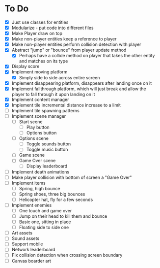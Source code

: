 # To Do

- [x] Just use classes for entities
- [x] Modularize - put code into different files
- [x] Make Player draw on top
- [x] Make non-player entities keep a reference to player
- [x] Make non-player entities perform collision detection with player
- [x] Abstract "jump" or "bounce" from player update method
	- [x] Perhaps have a collide method on player that takes the other entity and matches on its type
- [x] Display score
- [x] Implement moving platform
	- [x] Simply side to side across entire screen
- [x] Implement disappearing platform, disappears after landing once on it
- [x] Implement fallthrough platform, which will just break and allow the player to fall through it upon landing on it
- [x] Implement content manager
- [x] Implement tile incremental distance increase to a limit
- [ ] Implement tile spawning patterns
- [ ] Implement scene manager
	- [ ] Start scene
		- [ ] Play button
		- [ ] Options button
	- [ ] Options scene
		- [ ] Toggle sounds button
		- [ ] Toggle music button
	- [ ] Game scene
	- [ ] Game Over scene
		- [ ] Display leaderboard
- [ ] Implement death animations
- [ ] Make player collision with bottom of screen a "Game Over"
- [ ] Implement items
	- [ ] Spring, high bounce
	- [ ] Spring shoes, three big bounces
	- [ ] Helicopter hat, fly for a few seconds
- [ ] Implement enemies
	- [ ] One touch and game over
	- [ ] Jump on their head to kill them and bounce
	- [ ] Basic one, sitting in place
	- [ ] Floating side to side one
- [ ] Art assets
- [ ] Sound assets
- [ ] Support mobile
- [ ] Network leaderboard
- [ ] Fix collision detection when crossing screen boundary
- [ ] Canvas boarder art
